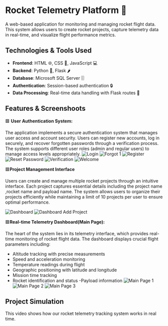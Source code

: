 # Rocket Telemetry Platform :rocket:
A web-based application for monitoring and managing rocket flight data. This system allows users to create rocket projects, capture telemetry data in real-time, and visualize flight performance metrics. 

## Technologies & Tools Used
- **Frontend**: HTML 🌐, CSS 🎨, JavaScript 💻
- **Backend**: Python 🐍, Flask 🌶️
- **Database**: Microsoft SQL Server 🗄️
- **Authentication**: Session-based authentication 🔒
- **Data Processing**: Real-time data handling with Flask routes 🚀
## Features & Screenshoots
:red_square: **User Authentication System:**

The application implements a secure authentication system that manages user access and account security. Users can register new accounts, log in securely, and recover forgotten passwords through a verification process. The system supports different user roles (admin and regular users) to manage access levels appropriately.
![Login](https://github.com/user-attachments/assets/0c8d6905-8435-4bc4-bb41-6699155f7b74)
![Forgot 1](https://github.com/user-attachments/assets/e27a8717-a5b2-47bc-b33c-5fd463565af8)
![Register](https://github.com/user-attachments/assets/98bfeb32-3a75-4ee6-8a4f-70ff41f8c0f3)
![Reset Password](https://github.com/user-attachments/assets/58d24c03-94d8-4091-adb5-28abc42824cf)
![Verification](https://github.com/user-attachments/assets/9521d49a-5dae-4f23-ae98-b64bbe687bc3)
![Welcome](https://github.com/user-attachments/assets/e4443f7b-cf40-4c38-8020-86b1619ba129)

:red_square:**Project Management Interface**

Users can create and manage multiple rocket projects through an intuitive interface. Each project captures essential details including the project name ,rocket name and payload name. The system allows users to organize their projects efficiently while maintaining a limit of 10 projects per user to ensure optimal performance.

![Dashboard](https://github.com/user-attachments/assets/ae208e22-10a6-4cea-95d0-bdb0465122fa)
![Dashboard Add Project](https://github.com/user-attachments/assets/df1ea889-d37d-4f80-a8a4-b3bddd13dbd5)

:red_square:**Real-time Telemetry Dashboard(Main Page):**

The heart of the system lies in its telemetry interface, which provides real-time monitoring of rocket flight data. The dashboard displays crucial flight parameters including:
- Altitude tracking with precise measurements
- Speed and acceleration monitoring
- Temperature readings during flight
- Geographic positioning with latitude and longitude
- Mission time tracking
- Rocket identification and status
-Payload information
![Main Page 1](https://github.com/user-attachments/assets/6f0ef1ed-caa0-43c2-9c45-21b1e8b3705f)
![Main Page 2](https://github.com/user-attachments/assets/a0bd733a-a397-4a0f-8e9e-d67c03ef69f7)
![Main Page 3](https://github.com/user-attachments/assets/c23a286a-bad2-4a9c-a565-0a99d13bb322)

## Project Simulation
This video shows how our rocket telemetry tracking system works in real time.














